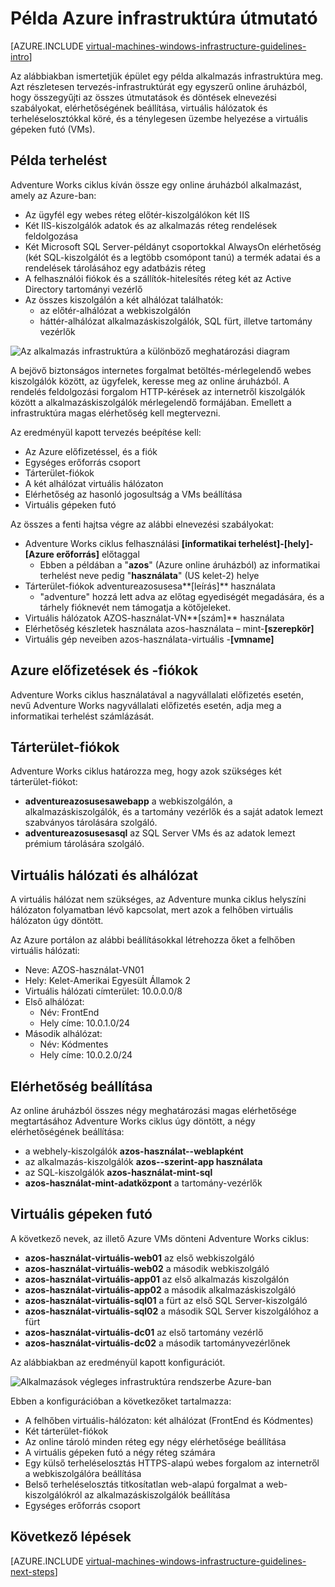 <properties
    pageTitle="Példa infrastruktúra forgatókönyv |} Microsoft Azure"
    description="Tudjon meg többet a fontos tervezéséhez és kivitelezéséhez alapelve üzembe helyezése egy példa infrastruktúra Azure-ban."
    documentationCenter=""
    services="virtual-machines-windows"
    authors="iainfoulds"
    manager="timlt"
    editor=""
    tags="azure-resource-manager"/>

<tags
    ms.service="virtual-machines-windows"
    ms.workload="infrastructure-services"
    ms.tgt_pltfrm="vm-windows"
    ms.devlang="na"
    ms.topic="article"
    ms.date="09/08/2016"
    ms.author="iainfou"/>

# <a name="example-azure-infrastructure-walkthrough"></a>Példa Azure infrastruktúra útmutató

[AZURE.INCLUDE [virtual-machines-windows-infrastructure-guidelines-intro](../../includes/virtual-machines-windows-infrastructure-guidelines-intro.md)] 

Az alábbiakban ismertetjük épület egy példa alkalmazás infrastruktúra meg. Azt részletesen tervezés-infrastruktúrát egy egyszerű online áruházból, hogy összegyűjti az összes útmutatások és döntések elnevezési szabályokat, elérhetőségének beállítása, virtuális hálózatok és terheléselosztókkal köré, és a ténylegesen üzembe helyezése a virtuális gépeken futó (VMs).


## <a name="example-workload"></a>Példa terhelést

Adventure Works ciklus kíván össze egy online áruházból alkalmazást, amely az Azure-ban:

- Az ügyfél egy webes réteg előtér-kiszolgálókon két IIS
- Két IIS-kiszolgálók adatok és az alkalmazás réteg rendelések feldolgozása
- Két Microsoft SQL Server-példányt csoportokkal AlwaysOn elérhetőség (két SQL-kiszolgálót és a legtöbb csomópont tanú) a termék adatai és a rendelések tárolásához egy adatbázis réteg
- A felhasználói fiókok és a szállítók-hitelesítés réteg két az Active Directory tartományi vezérlő
- Az összes kiszolgálón a két alhálózat találhatók:
    - az előtér-alhálózat a webkiszolgálón 
    - háttér-alhálózat alkalmazáskiszolgálók, SQL fürt, illetve tartomány vezérlők

![Az alkalmazás infrastruktúra a különböző meghatározási diagram](./media/virtual-machines-common-infrastructure-service-guidelines/example-tiers.png)

A bejövő biztonságos internetes forgalmat betöltés-mérlegelendő webes kiszolgálók között, az ügyfelek, keresse meg az online áruházból. A rendelés feldolgozási forgalom HTTP-kérések az internetről kiszolgálók között a alkalmazáskiszolgálók mérlegelendő formájában. Emellett a infrastruktúra magas elérhetőség kell megtervezni.

Az eredményül kapott tervezés beépítése kell:

- Az Azure előfizetéssel, és a fiók
- Egységes erőforrás csoport
- Tárterület-fiókok
- A két alhálózat virtuális hálózaton
- Elérhetőség az hasonló jogosultság a VMs beállítása
- Virtuális gépeken futó

Az összes a fenti hajtsa végre az alábbi elnevezési szabályokat:

- Adventure Works ciklus felhasználási **[informatikai terhelést]-[hely]-[Azure erőforrás]** előtaggal
    - Ebben a példában a "**azos**" (Azure online áruházból) az informatikai terhelést neve pedig "**használata**" (US kelet-2) helye
- Tárterület-fiókok adventureazosusesa**[leírás]** használata
    - "adventure" hozzá lett adva az előtag egyediségét megadására, és a tárhely fióknevét nem támogatja a kötőjeleket.
- Virtuális hálózatok AZOS-használat-VN**[szám]** használata
- Elérhetőség készletek használata azos-használata – mint-**[szerepkör]**
- Virtuális gép neveiben azos-használata-virtuális -**[vmname]**


## <a name="azure-subscriptions-and-accounts"></a>Azure előfizetések és -fiókok

Adventure Works ciklus használatával a nagyvállalati előfizetés esetén, nevű Adventure Works nagyvállalati előfizetés esetén, adja meg a informatikai terhelést számlázását.


## <a name="storage-accounts"></a>Tárterület-fiókok

Adventure Works ciklus határozza meg, hogy azok szükséges két tárterület-fiókot:

- **adventureazosusesawebapp** a webkiszolgálón, a alkalmazáskiszolgálók, és a tartomány vezérlők és a saját adatok lemezt szabványos tárolására szolgáló.
- **adventureazosusesasql** az SQL Server VMs és az adatok lemezt prémium tárolására szolgáló.


## <a name="virtual-network-and-subnets"></a>Virtuális hálózati és alhálózat

A virtuális hálózat nem szükséges, az Adventure munka ciklus helyszíni hálózaton folyamatban lévő kapcsolat, mert azok a felhőben virtuális hálózaton úgy döntött.

Az Azure portálon az alábbi beállításokkal létrehozza őket a felhőben virtuális hálózati:

- Neve: AZOS-használat-VN01
- Hely: Kelet-Amerikai Egyesült Államok 2
- Virtuális hálózati címterület: 10.0.0.0/8
- Első alhálózat:
    - Név: FrontEnd
    - Hely címe: 10.0.1.0/24
- Második alhálózat:
    - Név: Kódmentes
    - Hely címe: 10.0.2.0/24


## <a name="availability-sets"></a>Elérhetőség beállítása

Az online áruházból összes négy meghatározási magas elérhetősége megtartásához Adventure Works ciklus úgy döntött, a négy elérhetőségének beállítása:

- a webhely-kiszolgálók **azos-használat--weblapként**
- az alkalmazás-kiszolgálók **azos--szerint-app használata**
- az SQL-kiszolgálók **azos-használat-mint-sql**
- **azos-használat-mint-adatközpont** a tartomány-vezérlők


## <a name="virtual-machines"></a>Virtuális gépeken futó

A következő nevek, az illető Azure VMs dönteni Adventure Works ciklus:

- **azos-használat-virtuális-web01** az első webkiszolgáló
- **azos-használat-virtuális-web02** a második webkiszolgáló
- **azos-használat-virtuális-app01** az első alkalmazás kiszolgálón
- **azos-használat-virtuális-app02** a második alkalmazáskiszolgáló
- **azos-használat-virtuális-sql01** a fürt az első SQL Server-kiszolgáló
- **azos-használat-virtuális-sql02** a második SQL Server kiszolgálóhoz a fürt
- **azos-használat-virtuális-dc01** az első tartomány vezérlő
- **azos-használat-virtuális-dc02** a második tartományvezérlőnek

Az alábbiakban az eredményül kapott konfigurációt.

![Alkalmazások végleges infrastruktúra rendszerbe Azure-ban](./media/virtual-machines-common-infrastructure-service-guidelines/example-config.png)

Ebben a konfigurációban a következőket tartalmazza:

- A felhőben virtuális-hálózaton: két alhálózat (FrontEnd és Kódmentes)
- Két tárterület-fiókok
- Az online tároló minden réteg egy négy elérhetősége beállítása
- A virtuális gépeken futó a négy réteg számára
- Egy külső terheléselosztás HTTPS-alapú webes forgalom az internetről a webkiszolgálóra beállítása
- Belső terheléselosztás titkosítatlan web-alapú forgalmat a web-kiszolgálókról az alkalmazáskiszolgálók beállítása
- Egységes erőforrás csoport


## <a name="next-steps"></a>Következő lépések

[AZURE.INCLUDE [virtual-machines-windows-infrastructure-guidelines-next-steps](../../includes/virtual-machines-windows-infrastructure-guidelines-next-steps.md)] 